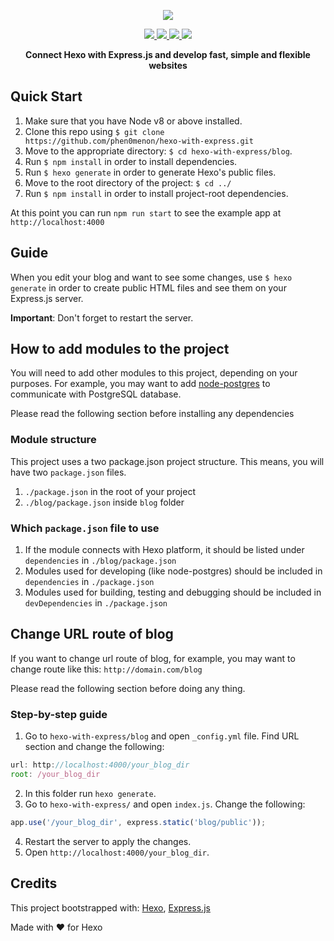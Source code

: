 <p align="center">
  <a href="https://github.com/phen0menon/hexo-with-express">
    <img src="https://user-images.githubusercontent.com/15520523/42703955-2b85ec76-86df-11e8-9fd2-6737f674f7a6.png" />
  </a>
</p>

<p align="center">
  <a href="https://github.com/phen0menon/hexo-with-express/blob/master/LICENSE">
    <img src="https://img.shields.io/github/license/phen0menon/hexo-with-express.svg?style=for-the-badge" />
  </a>
  <a href="https://github.com/phen0menon/hexo-with-express/network">
    <img src="https://img.shields.io/github/forks/phen0menon/hexo-with-express.svg?style=for-the-badge" />
  </a>
  <a href="https://github.com/phen0menon/hexo-with-express/stargazers">
    <img src="https://img.shields.io/github/stars/phen0menon/hexo-with-express.svg?style=for-the-badge" />
  </a>
  <a href="https://github.com/phen0menon/hexo-with-express/issues">
    <img src="https://img.shields.io/github/issues/phen0menon/hexo-with-express.svg?style=for-the-badge" />
  </a>
</p>

<p align="center"><b>Connect Hexo with Express.js and develop fast, simple and flexible websites</b></p>

## Quick Start
1.  Make sure that you have Node v8 or above installed.
2.  Clone this repo using `$ git clone https://github.com/phen0menon/hexo-with-express.git`
3.  Move to the appropriate directory: `$ cd hexo-with-express/blog`.<br />
4.  Run `$ npm install` in order to install dependencies.<br />
5.  Run `$ hexo generate` in order to generate Hexo's public files.<br />
6.  Move to the root directory of the project: `$ cd ../`<br />
7.  Run `$ npm install` in order to install project-root dependencies.<br />

At this point you can run `npm run start` to see the example app at `http://localhost:4000`

## Guide 
When you edit your blog and want to see some changes, use `$ hexo generate` in order to create public HTML files and see them on your Express.js server. 

**Important**: Don't forget to restart the server.

## How to add modules to the project
You will need to add other modules to this project, depending on your purposes. For example, you may want to add [node-postgres](https://github.com/brianc/node-postgres) to communicate with PostgreSQL database.

Please read the following section before installing any dependencies

### Module structure
This project uses a two package.json project structure. This means, you will have two `package.json` files.

1. `./package.json` in the root of your project
1. `./blog/package.json` inside `blog` folder

### Which `package.json` file to use
1. If the module connects with Hexo platform, it should be listed under `dependencies` in `./blog/package.json`
2. Modules used for developing (like node-postgres) should be included in `dependencies` in `./package.json`
3. Modules used for building, testing and debugging should be included in `devDependencies` in `./package.json`

## Change URL route of blog
If you want to change url route of blog, for example, you may want to change route like this: `http://domain.com/blog`

Please read the following section before doing any thing.

### Step-by-step guide
1. Go to `hexo-with-express/blog` and open `_config.yml` file.
Find URL section and change the following:
```js
url: http://localhost:4000/your_blog_dir
root: /your_blog_dir
```
2. In this folder run `hexo generate`.
3. Go to `hexo-with-express/` and open `index.js`. Change the following:
```js
app.use('/your_blog_dir', express.static('blog/public'));
```
4. Restart the server to apply the changes.
5. Open `http://localhost:4000/your_blog_dir`.


## Credits
This project bootstrapped with: [Hexo](https://github.com/hexojs/hexo), [Express.js](https://github.com/expressjs/express)

Made with ❤️ for Hexo

